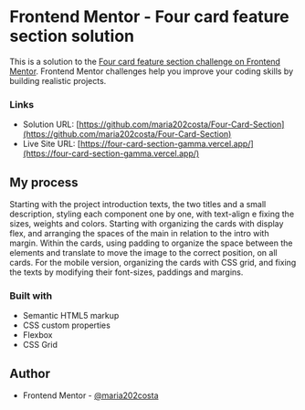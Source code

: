 # Frontend Mentor - Four card feature section solution

This is a solution to the [Four card feature section challenge on Frontend Mentor](https://www.frontendmentor.io/challenges/four-card-feature-section-weK1eFYK). Frontend Mentor challenges help you improve your coding skills by building realistic projects.

### Links

- Solution URL: [https://github.com/maria202costa/Four-Card-Section](https://github.com/maria202costa/Four-Card-Section)
- Live Site URL: [https://four-card-section-gamma.vercel.app/](https://four-card-section-gamma.vercel.app/)

## My process

Starting with the project introduction texts, the two titles and a small description, styling each component one by one, with text-align e fixing the sizes, weights and colors. Starting with organizing the cards with display flex, and arranging the spaces of the main in relation to the intro with margin. Within the cards, using padding to organize the space between the elements and translate to move the image to the correct position, on all cards. For the mobile version, organizing the cards with CSS grid, and fixing the texts by modifying their font-sizes, paddings and margins.

### Built with

- Semantic HTML5 markup
- CSS custom properties
- Flexbox
- CSS Grid

## Author

- Frontend Mentor - [@maria202costa](https://www.frontendmentor.io/profile/maria202costa)
